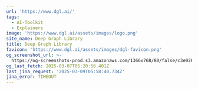 ```yaml
---
url: 'https://www.dgl.ai/'
tags:
  - AI-Toolkit
  - Explainers
image: 'https://www.dgl.ai/assets/images/logo.png'
site_name: Deep Graph Library
title: Deep Graph Library
favicon: 'https://www.dgl.ai/assets/images/dgl-favicon.png'
og_screenshot_url: >-
  https://og-screenshots-prod.s3.amazonaws.com/1366x768/80/false/c3e026fc8481d967d8802572a2c2b295ae6e9f7394215744eadc77d2df359f27.jpeg
og_last_fetch: 2025-03-07T05:20:56.401Z
last_jina_request: '2025-03-09T05:58:40.734Z'
jina_error: TIMEOUT
---
```


